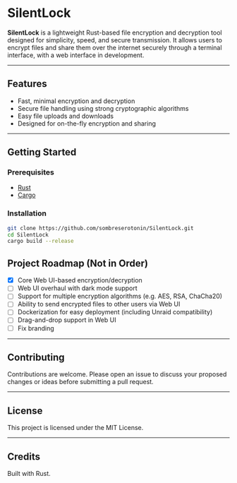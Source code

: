 # SilentLock

**SilentLock** is a lightweight Rust-based file encryption and decryption tool designed for simplicity, speed, and secure transmission. It allows users to encrypt files and share them over the internet securely through a terminal interface, with a web interface in development.

---

## Features

- Fast, minimal encryption and decryption
- Secure file handling using strong cryptographic algorithms
- Easy file uploads and downloads
- Designed for on-the-fly encryption and sharing

---

## Getting Started

### Prerequisites

- [Rust](https://www.rust-lang.org/tools/install)
- [Cargo](https://doc.rust-lang.org/cargo/getting-started/installation.html)

### Installation

```bash
git clone https://github.com/sombreserotonin/SilentLock.git
cd SilentLock
cargo build --release
```

## Project Roadmap (Not in Order)

- [x] Core Web UI-based encryption/decryption
- [ ] Web UI overhaul with dark mode support
- [ ] Support for multiple encryption algorithms (e.g. AES, RSA, ChaCha20)
- [ ] Ability to send encrypted files to other users via Web UI
- [ ] Dockerization for easy deployment (including Unraid compatibility)
- [ ] Drag-and-drop support in Web UI
- [ ] Fix branding

---

## Contributing

Contributions are welcome. Please open an issue to discuss your proposed changes or ideas before submitting a pull request.

---

## License

This project is licensed under the MIT License.

---

## Credits

Built with Rust.
